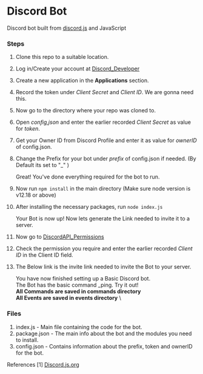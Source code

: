 # Discord Bot 
Discord bot built from [discord.js](https://discord.js.org/#/) and JavaScript

### Steps

1. Clone this repo to a suitable location.
2. Log in/Create your account at [Discord_Developer](https://discord.com/developers)
3. Create a new application in the **Applications** section.
4. Record the token under *Client Secret* and  *Client ID*. We are gonna need this. 
5. Now go to the directory where your repo was cloned to.
6. Open *config,json* and enter the earlier recorded *Client Secret* as value for *token*. 
7. Get your Owner ID from Discord Profile and enter it as value for *ownerID* of config.json.
8. Change the Prefix for your bot under *prefix* of config.json if needed. (By Default its set to "_" )

    Great! You've done everything required for the bot to run.

9. Now run ```npm install``` in the main directory (Make sure node version is v12.18 or above)
10. After installing the necessary packages, run ```node index.js```

    Your Bot is now up! Now lets generate the Link needed to invite it to a server.

11. Now go to [DiscordAPI_Permissions](https://discordapi.com/permissions.html)
12. Check the permission you require and enter the earlier recorded *Client ID* in the Client ID field.
13. The Below link is the invite link needed to invite the Bot to your server.

    You have now finished setting up a Basic Discord bot. \
    The Bot has the basic command _ping. Try it out! \
    **All Commands are saved in commands directory**  \
    **All Events are saved in events directory**  \  

### Files

1. index.js - Main file containing the code for the bot.
2. package.json - The main info about the bot and the modules you need to install.
3. config.json - Contains information about the prefix, token and ownerID for the bot.


References
 \[1\] [Discord.js.org](https://discord.js.org/)
